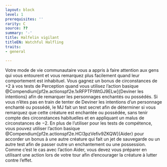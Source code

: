 ```yaml
---
layout: block
level: 1
prerequisites: ''
rarity: C
source: ??
summary: '-'
title: Halfelin vigilant
titleEN: Watchful Halfling
traits:
- general

---
```


<p>Votre mode de vie communautaire vous a appris à faire attention aux gens qui vous entourent et vous remarquez plus facilement quand leur comportement est inhabituel. Vous gagnez un bonus de circonstances de +2 à vos tests de Perception quand vous utilisez l’action basique @Compendium[pf2e.actionspf2e.1xRFPTFtWtGJ9ELw]{Deviner les intentions} afin de remarquer les personnages enchantés ou possédés. Si vous n’êtes pas en train de tenter de Deviner les intentions d’un personnage enchanté ou possédé, le MJ fait un test secret afin de déterminer si vous remarquez que cette créature est enchantée ou possédée, sans tenir compte des circonstances habituelles et en appliquant un malus de circonstances de −2. En plus de l’utiliser pour les tests de compétence, vous pouvez utiliser l’action basique @Compendium[pf2e.actionspf2e.HCl3pzVefiv9ZKQW]{Aider} pour accorder un bonus à une autre créature qui fait un jet de sauvegarde ou un autre test afin de passer outre un enchantement ou une possession. Comme c’est le cas avec l’action Aider, vous devez vous préparer en utilisant une action lors de votre tour afin d’encourager la créature à lutter contre l’effet.</p>